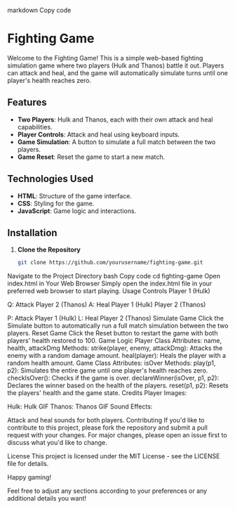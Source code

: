 markdown
Copy code
# Fighting Game

Welcome to the Fighting Game! This is a simple web-based fighting simulation game where two players (Hulk and Thanos) battle it out. Players can attack and heal, and the game will automatically simulate turns until one player's health reaches zero.

## Features

- **Two Players**: Hulk and Thanos, each with their own attack and heal capabilities.
- **Player Controls**: Attack and heal using keyboard inputs.
- **Game Simulation**: A button to simulate a full match between the two players.
- **Game Reset**: Reset the game to start a new match.

## Technologies Used

- **HTML**: Structure of the game interface.
- **CSS**: Styling for the game.
- **JavaScript**: Game logic and interactions.

## Installation

1. **Clone the Repository**
   ```bash
   git clone https://github.com/yourusername/fighting-game.git
Navigate to the Project Directory
bash
Copy code
cd fighting-game
Open index.html in Your Web Browser
Simply open the index.html file in your preferred web browser to start playing.
Usage
Controls
Player 1 (Hulk)

Q: Attack Player 2 (Thanos)
A: Heal Player 1 (Hulk)
Player 2 (Thanos)

P: Attack Player 1 (Hulk)
L: Heal Player 2 (Thanos)
Simulate Game
Click the Simulate button to automatically run a full match simulation between the two players.
Reset Game
Click the Reset button to restart the game with both players' health restored to 100.
Game Logic
Player Class
Attributes: name, health, attackDmg
Methods:
strike(player, enemy, attackDmg): Attacks the enemy with a random damage amount.
heal(player): Heals the player with a random health amount.
Game Class
Attributes: isOver
Methods:
play(p1, p2): Simulates the entire game until one player's health reaches zero.
checkIsOver(): Checks if the game is over.
declareWinner(isOver, p1, p2): Declares the winner based on the health of the players.
reset(p1, p2): Resets the players' health and the game state.
Credits
Player Images:

Hulk: Hulk GIF
Thanos: Thanos GIF
Sound Effects:

Attack and heal sounds for both players.
Contributing
If you'd like to contribute to this project, please fork the repository and submit a pull request with your changes. For major changes, please open an issue first to discuss what you'd like to change.

License
This project is licensed under the MIT License - see the LICENSE file for details.

Happy gaming!

Feel free to adjust any sections according to your preferences or any additional details you want!
